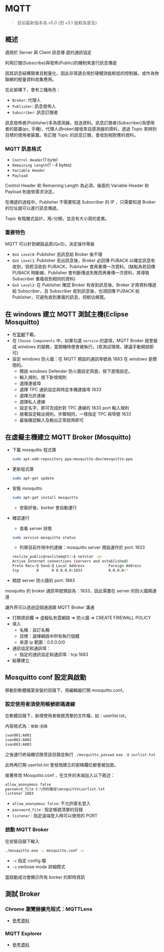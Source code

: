 # MQTT

> 目前最新版本為 v5.0 (但 v3.1 版較為普及)

## 概述

適用於 Server 與 Client 訊息傳 遞的通訊協定

利用訂閱(Subscribe)與發佈(Public)的機制來進行訊息傳遞

因其訊息結構簡單且輕量化，因此非常適合用於硬體效能較低的控制器，或作為物聯網的輕量資料收集應用。

在此架構下，會有三種角色：

- `Broker`: 代理人
- `Publisher`: 訊息發佈人
- `Subscriber`: 訊息訂閱者

訊息發佈者(Publisher)多為感測器，發送資料。訊息訂閱者(Subscriber)為使用者的裝置(pc, 手機)，代理人(Broker)接收來自感測器的資料，透過 Topic 來辨別目標的使用者裝置。有訂閱 Topic 的訊息訂閱，會收到相對應的資料。

### MQTT 訊息格式

- `Control Header`(1 byte)
- `Remaining Length`(1 - 4 bytes)
- `Variable Header`
- `Payload`

Control Header 和 Remaining Length 為必須，後面的 Variable Header 和 Payload 則是依需求決定。

在傳遞的過程中，Publisher 不需要知道 Subscriber 的 IP ，只需要知道 Broker 的位址就可以進行訊息傳遞。

Topic 有階層式設計，用`/`分開，並且有大小寫的差異。

### 重要特色

MQTT 可以針對網路品質(QoS)，決定操作等級

- `QoS Level0`: Publisher 丟訊息給 Broker 後不理
- `QoS Level1`: Publisher 丟出訊息後，Broker 必回傳 PUBACK 以確定訊息有收到，倘若沒收到 PUBACK，Publisher 會再重傳一次資料。(缺點為若回傳 PUBACK 時斷線，Publisher 會判斷傳送失敗而再重傳一次資料，將導致 Subscriber 重複收到相同的資料)
- `QoS Level2`: 在 Publisher 確認 Broker 有收到訊息後，Broker 才將資料傳遞給 Subscriber，且 Subscriber 收到訊息後，也須回傳 PUBACK 給 Publisher，可避免收到重複的訊息，但較佔頻寬。

## 在 windows 建立 MQTT 測試主機(Eclipse Mosquitto)

- 在[官網](https://mosquitto.org/download/)下載。
- 在 `Choose Components` 中，如果勾選 `service` 的選項，MQTT Broker 就會變成 windows 的服務，當開機時便會被執行。(若測試環境，建議手動開啟即可)
- 設定 windows 防火牆：在 MQTT 預設的通訊埠號為 1883 在 windows 是關閉的。
  - 開啟 windows Defender 防火牆設定頁面，按下進階設定。
  - 輸入規則，按下新增規則
  - 選擇連接埠
  - 選擇 TPC 通訊協定與特定本機連接埠 1833
  - 選擇允許連線
  - 選擇私人連線
  - 設定名字，即可完成針對 TPC 連線的 1833 port 輸入規則
  - 接著設定輸出規則，步驟相同，一樣指定 TPC 與埠號 1833
  - 最後確認輸入及輸出正常啟用即可

## 在虛擬主機建立 MQTT Broker (Mosquitto)

- 下載 mosquitto 程式庫

  ```bash
  sudo apt-add-repository ppa:mosquitto-dev/mosquitto-ppa
  ```

- 更新程式庫

  ```bash
  sudo apt-get update
  ```

- 安裝 mosquitto

  ```bash
  sudo apt-get install mosquitto
  ```

  - 安裝好後，borker 會自動運行

- 確認運行

  - 查看 server 狀態

  ```bash
  sudo service mosquitto status
  ```

  - 列舉目前作用中的連線：mosquitto server 預設運作於 port: 1833

  ```bash
  rexlite_public@rexlitemqtt:~$ netstat -an
  Active Internet connections (servers and established)
  Proto Recv-Q Send-Q Local Address           Foreign Address         State
  tcp        0      0 0.0.0.0:1833            0.0.0.0:*               LISTEN
  ```

- 開啟 server 防火牆的 port: 1883

mosquitto 的 broker 通訊埠號預設為：1833，因此需要在 server 的防火牆開通道

讓外界可以透過這個通道跟 MQTT Broker 溝通

- 打開資訊欄 => 虛擬私有雲網路 => 防火牆 => CREATE FIREWALL POLICY
- 填入
  - 名稱：自訂名稱
  - 目標：選擇網路中所有執行個體
  - 來源 ip 範圍：0.0.0.0/0
- 通訊協定和通訊埠：
  - 指定的通訊協定和通訊埠：tcp:1883
- 點擊建立

## Mosquitto conf 設定與啟動

移動到軟體檔案安裝的目錄下，用編輯器打開 mosquitto.conf。

### 設定使用者須使用帳號密碼連線

在軟體目錄下，新增使用者帳號清單的文件檔，如：userlist.txt。

內容格式為：`帳號:密碼`

```txt
ivan001:A001
ivan002:A002
ivan003:A003
```

之後運行終端機切換至該目錄並執行 `./mosquitto_passwd.exe -U usrlist.txt`

此時再打開 userlist.txt 會發現建立的密碼欄位都會被加密。

接著修改 Mosquitto.conf ，在文件的末端加入以下敘述：

```txt
allow_anonymous false
password_file C:\你的路徑\mosquitto\usrlist.txt
listener 1883
```

- `allow_anonymous false`: 不允許匿名登入
- `password_file` : 指定帳號清單的目錄
- `listener` : 指定遠端登入時可以使用的 PORT

### 啟動 MQTT Broker

在安裝目錄下輸入

```bash
./mosquitto.exe -c mosquitto.conf -v
```

- `-c` 指定 config 檔
- `-v` verbose mode 詳細模式

當啟動成功會顯示所有 borker 的即時資訊

## 測試 Broker

### Chrome 瀏覽器擴充程式：MQTTLens

- [參考資料](https://swf.com.tw/?p=1009)

### MQTT Explorer

- [參考資料](https://jimirobot.tw/esp32-mosquitto-conf-mqtt-tutorial/)
